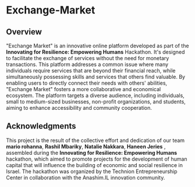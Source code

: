 # Exchange-Market

## Overview
"Exchange Market" is an innovative online platform developed as part of the **Innovating for Resilience: Empowering Humans** Hackathon. It's designed to facilitate the exchange of services without the need for monetary transactions. This platform addresses a common issue where many individuals require services that are beyond their financial reach, while simultaneously possessing skills and services that others find valuable. By enabling users to directly connect their needs with others' abilities, "Exchange Market" fosters a more collaborative and economical ecosystem. The platform targets a diverse audience, including individuals, small to medium-sized businesses, non-profit organizations, and students, aiming to enhance accessibility and community cooperation.

## Acknowledgments
This project is the result of the collective effort and dedication of our team **mario rohanna**, **Rashil Mbariky**, **Natalie Nakkara**, **Haneen Jeries** , assembled during the **Innovating for Resilience: Empowering Humans** hackathon, which aimed to promote projects for the development of human capital that will influence the building of economic and social resilience in Israel. 
The hackathon was organized by the Technion Entrepreneurship Center in collaboration with the Anashim.IL innovation community.
